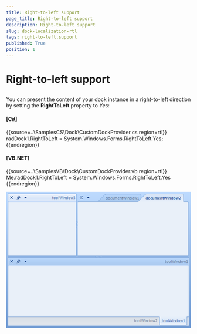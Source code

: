 ```yaml
---
title: Right-to-left support
page_title: Right-to-left support
description: Right-to-left support
slug: dock-localization-rtl
tags: right-to-left,support
published: True
position: 1
---
```


# Right-to-left support



## 

You can present the content of your dock instance in a right-to-left direction by setting the __RightToLeft__ property to *Yes*:
            

#### __[C#]__

{{source=..\SamplesCS\Dock\CustomDockProvider.cs region=rtl}}
	            radDock1.RightToLeft = System.Windows.Forms.RightToLeft.Yes;
	{{endregion}}



#### __[VB.NET]__

{{source=..\SamplesVB\Dock\CustomDockProvider.vb region=rtl}}
	        Me.radDock1.RightToLeft = System.Windows.Forms.RightToLeft.Yes
	{{endregion}}

![dock-localization-rtl 001](images/dock-localization-rtl001.png)
